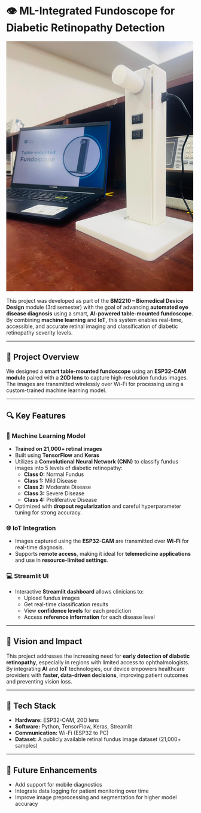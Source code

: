 # 👁️ ML-Integrated Fundoscope for Diabetic Retinopathy Detection

<img src="funduscope.jpg" alt="Table-Mounted Fundoscope" width="500"/>


This project was developed as part of the **BM2210 – Biomedical Device Design** module (3rd semester) with the goal of advancing **automated eye disease diagnosis** using a smart, **AI-powered table-mounted fundoscope**. By combining **machine learning** and **IoT**, this system enables real-time, accessible, and accurate retinal imaging and classification of diabetic retinopathy severity levels.

---

## 🚀 Project Overview

We designed a **smart table-mounted fundoscope** using an **ESP32-CAM module** paired with a **20D lens** to capture high-resolution fundus images. The images are transmitted wirelessly over Wi-Fi for processing using a custom-trained machine learning model.

---

## 🔍 Key Features

### 🧠 Machine Learning Model
- **Trained on 21,000+ retinal images**
- Built using **TensorFlow** and **Keras**
- Utilizes a **Convolutional Neural Network (CNN)** to classify fundus images into 5 levels of diabetic retinopathy:
  - **Class 0:** Normal Fundus
  - **Class 1:** Mild Disease
  - **Class 2:** Moderate Disease
  - **Class 3:** Severe Disease
  - **Class 4:** Proliferative Disease
- Optimized with **dropout regularization** and careful hyperparameter tuning for strong accuracy.

### 🌐 IoT Integration
- Images captured using the **ESP32-CAM** are transmitted over **Wi-Fi** for real-time diagnosis.
- Supports **remote access**, making it ideal for **telemedicine applications** and use in **resource-limited settings**.

### 💻 Streamlit UI
- Interactive **Streamlit dashboard** allows clinicians to:
  - Upload fundus images
  - Get real-time classification results
  - View **confidence levels** for each prediction
  - Access **reference information** for each disease level

---

## 🌟 Vision and Impact

This project addresses the increasing need for **early detection of diabetic retinopathy**, especially in regions with limited access to ophthalmologists. By integrating **AI** and **IoT** technologies, our device empowers healthcare providers with **faster, data-driven decisions**, improving patient outcomes and preventing vision loss.

---

## 🧪 Tech Stack

- **Hardware:** ESP32-CAM, 20D lens
- **Software:** Python, TensorFlow, Keras, Streamlit
- **Communication:** Wi-Fi (ESP32 to PC)
- **Dataset:** A publicly available retinal fundus image dataset (21,000+ samples)

---

## 📌 Future Enhancements

- Add support for mobile diagnostics
- Integrate data logging for patient monitoring over time
- Improve image preprocessing and segmentation for higher model accuracy







